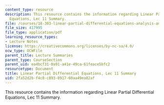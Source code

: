 ```yaml
---
content_type: resource
description: This resource contains the information regarding Linear Partial Differential
  Equations, Lec 11 Summary.
file: /courses/18-303-linear-partial-differential-equations-analysis-and-numerics-fall-2014/2fa52d2bf4c8c893891760aa49ea82af_MIT18_303F14_Lecture11.pdf
file_size: 417995
file_type: application/pdf
learning_resource_types:
- Lecture Notes
license: https://creativecommons.org/licenses/by-nc-sa/4.0/
ocw_type: OCWFile
parent_title: Lecture Summaries
parent_type: CourseSection
parent_uid: ea4bcf31-0a91-a41e-49ca-61feace5bfc2
resourcetype: Document
title: Linear Partial Differential Equations, Lec 11 Summary
uid: 2fa52d2b-f4c8-c893-8917-60aa49ea82af
---
```

This resource contains the information regarding Linear Partial Differential Equations, Lec 11 Summary.